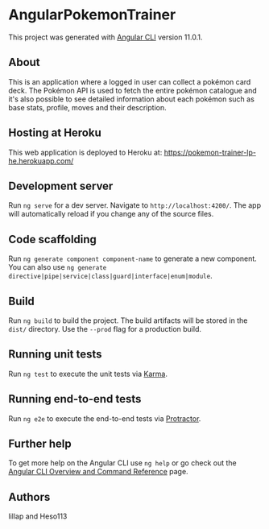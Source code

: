 # AngularPokemonTrainer

This project was generated with [Angular CLI](https://github.com/angular/angular-cli) version 11.0.1.

## About

This is an application where a logged in user can collect a pokémon card deck. The Pokémon API is used to fetch the entire pokémon catalogue and it's also possible to see detailed information about each pokémon such as base stats, profile, moves and their description.  

## Hosting at Heroku

This web application is deployed to Heroku at: https://pokemon-trainer-lp-he.herokuapp.com/ 

## Development server

Run `ng serve` for a dev server. Navigate to `http://localhost:4200/`. The app will automatically reload if you change any of the source files.

## Code scaffolding

Run `ng generate component component-name` to generate a new component. You can also use `ng generate directive|pipe|service|class|guard|interface|enum|module`.

## Build

Run `ng build` to build the project. The build artifacts will be stored in the `dist/` directory. Use the `--prod` flag for a production build.

## Running unit tests

Run `ng test` to execute the unit tests via [Karma](https://karma-runner.github.io).

## Running end-to-end tests

Run `ng e2e` to execute the end-to-end tests via [Protractor](http://www.protractortest.org/).

## Further help

To get more help on the Angular CLI use `ng help` or go check out the [Angular CLI Overview and Command Reference](https://angular.io/cli) page.

## Authors
lillap and Heso113
